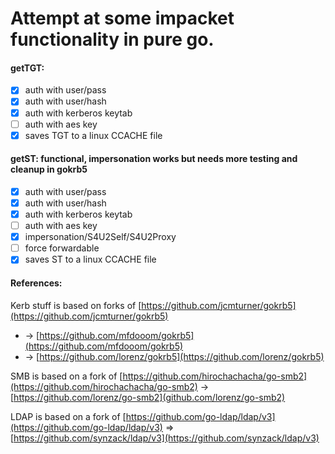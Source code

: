 

# Attempt at some impacket functionality in pure go.
#### getTGT: 
- [x] auth with user/pass
- [x] auth with user/hash
- [x] auth with kerberos keytab
- [ ] auth with aes key
- [x] saves TGT to a linux CCACHE file

 #### getST: functional, impersonation works but needs more testing and cleanup in gokrb5
- [x] auth with user/pass
- [x] auth with user/hash
- [x] auth with kerberos keytab
- [ ] auth with aes key
- [x] impersonation/S4U2Self/S4U2Proxy
- [ ] force forwardable
- [x] saves ST to a linux CCACHE file

#### References:
Kerb stuff is based on  forks of [https://github.com/jcmturner/gokrb5](https://github.com/jcmturner/gokrb5) 
 - -> [https://github.com/mfdooom/gokrb5](https://github.com/mfdooom/gokrb5) 
 - -> [https://github.com/lorenz/gokrb5](https://github.com/lorenz/gokrb5)

SMB is based on a fork of [https://github.com/hirochachacha/go-smb2](https://github.com/hirochachacha/go-smb2) -> [https://github.com/lorenz/go-smb2](github.com/lorenz/go-smb2)

LDAP is based on a fork of [https://github.com/go-ldap/ldap/v3](https://github.com/go-ldap/ldap/v3) => [https://github.com/synzack/ldap/v3](https://github.com/synzack/ldap/v3)

